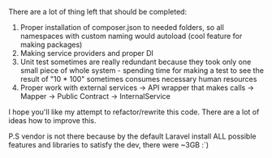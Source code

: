 There are a lot of thing left that should be completed:
1. Proper installation of composer.json to needed folders, so all namespaces with custom naming would autoload (cool feature for making packages)
2. Making service providers and proper DI
3. Unit test sometimes are really redundant because they took only one small piece of whole system - spending time for making a test to see the result of "10 * 100" sometimes consumes necessary human resources
4. Proper work with external services -> API wrapper that makes calls -> Mapper -> Public Contract -> InternalService


I hope you'll like my attempt to refactor/rewrite this code. There are a lot of ideas how to improve this.

P.S vendor is not there because by the default Laravel install ALL possible features and libraries to satisfy the dev, there were ~3GB :`)
